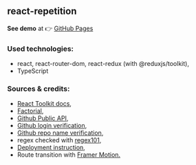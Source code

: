 ## react-repetition

**See demo** at :point_right: [GitHub Pages](https://freefrogs.github.io/react-repetition/#/)

### Used technologies:
* react, react-router-dom, react-redux (with @reduxjs/toolkit),
* TypeScript

### Sources & credits:
* [React Toolkit docs](https://redux-toolkit.js.org/tutorials/typescript),
* [Factorial](https://stackoverflow.com/questions/3959211/what-is-the-fastest-factorial-function-in-javascript),
* [Github Public API](https://docs.github.com/en/rest/search?apiVersion=2022-11-28#search-repositories),
* [Github login verification](https://github.com/shinnn/github-username-regex/blob/master/index.js),
* [Github repo name verification](https://github.com/dead-claudia/github-limits),
* regex checked with [regex101](https://regex101.com/),
* [Deployment instruction](https://github.com/gitname/react-gh-pages),
* Route transition with [Framer Motion.](https://www.framer.com/motion/)
